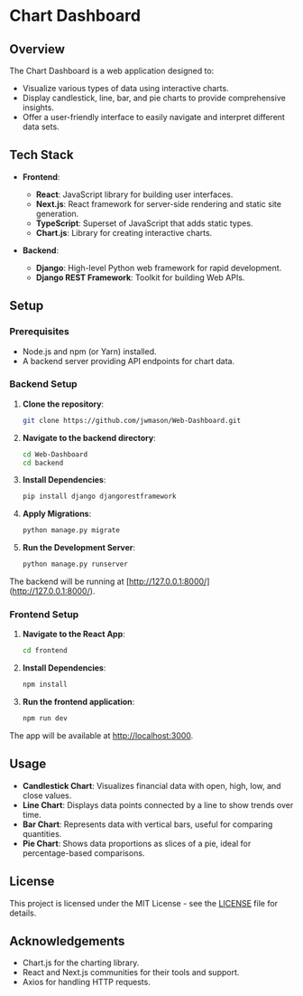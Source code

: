 # Chart Dashboard

## Overview

The Chart Dashboard is a web application designed to:
- Visualize various types of data using interactive charts.
- Display candlestick, line, bar, and pie charts to provide comprehensive insights.
- Offer a user-friendly interface to easily navigate and interpret different data sets.

## Tech Stack

- **Frontend**: 
  - **React**: JavaScript library for building user interfaces.
  - **Next.js**: React framework for server-side rendering and static site generation.
  - **TypeScript**: Superset of JavaScript that adds static types.
  - **Chart.js**: Library for creating interactive charts.

- **Backend**:
  - **Django**: High-level Python web framework for rapid development.
  - **Django REST Framework**: Toolkit for building Web APIs.

## Setup

### Prerequisites

- Node.js and npm (or Yarn) installed.
- A backend server providing API endpoints for chart data.

### Backend Setup

1. **Clone the repository**:

    ```bash
    git clone https://github.com/jwmason/Web-Dashboard.git
    ```

2. **Navigate to the backend directory**:

    ```bash
    cd Web-Dashboard
    cd backend
    ```

3. **Install Dependencies**:

    ```bash
    pip install django djangorestframework
    ```

4. **Apply Migrations**:

    ```bash
    python manage.py migrate
    ```

5. **Run the Development Server**:

    ```bash
    python manage.py runserver
    ```

The backend will be running at [http://127.0.0.1:8000/] (http://127.0.0.1:8000/).

### Frontend Setup

1. **Navigate to the React App**:

    ```bash
    cd frontend
    ```

2. **Install Dependencies**:

    ```bash
    npm install
    ```

3. **Run the frontend application**:

    ```bash
    npm run dev
    ```

The app will be available at [http://localhost:3000](http://localhost:3000).

## Usage

- **Candlestick Chart**: Visualizes financial data with open, high, low, and close values.
- **Line Chart**: Displays data points connected by a line to show trends over time.
- **Bar Chart**: Represents data with vertical bars, useful for comparing quantities.
- **Pie Chart**: Shows data proportions as slices of a pie, ideal for percentage-based comparisons.

## License

This project is licensed under the MIT License - see the [LICENSE](LICENSE) file for details.

## Acknowledgements

- Chart.js for the charting library.
- React and Next.js communities for their tools and support.
- Axios for handling HTTP requests.
